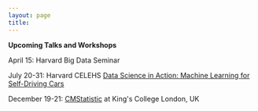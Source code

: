 ```yaml
---
layout: page
title: 
---
```


**Upcoming Talks and Workshops**

April 15: Harvard Big Data Seminar

July 20-31: Harvard CELEHS [Data Science in Action: Machine Learning for Self-Driving Cars](https://www.hsph.harvard.edu/biostatistics/machine-learning-for-self-driving-cars/)

December 19-21: [CMStatistic](http://cmstatistics.org/CMStatistics2020/) at King's College London, UK


